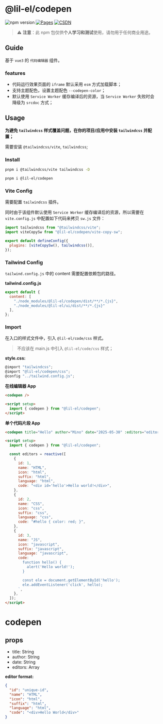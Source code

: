 # @lil-el/codepen

![npm version](https://img.shields.io/npm/v/@lil-el/codepen?color=green)
[![Pages](https://img.shields.io/badge/GitHub%20Pages-lil--el.github.io-00bcff?logo=github)](https://lil-el.github.io)
[![CSDN](https://img.shields.io/badge/CSDN-Mino吖-f00?logo=csdn&logoColor=f2522f)](https://blog.csdn.net/qq_36157085)

> ⚠️ **注意**：此 npm 包仅供**个人学习和测试**使用，请勿用于任何商业用途。

## Guide

基于 `vue3` 的 `代码编辑器` 组件。

### features

- 代码运行效果页面的 `iframe` 默认采用 `esm` 方式加载脚本；
- 支持主题配色，设置主题配色 `--codepen-color`；
- 默认使用 `Service Worker` 缓存编译后的资源，当 `Service Worker` 失败时会降级为 `srcdoc` 方式；

## Usage

**为避免 `tailwindcss` 样式覆盖问题，在你的项目/应用中安装 `tailwindcss` 并配置；**

需要安装 `@tailwindcss/vite`, `tailwindcss`;

### Install

```bash
pnpm i @tailwindcss/vite tailwindcss -D
```

```bash
pnpm i @lil-el/codepen
```

### Vite Config

需要配置 `tailwindcss` 插件。

同时由于该组件默认使用 `Service Worker` 缓存编译后的资源，所以需要在 `vite.config.js` 中配置如下代码来拷贝 `sw.js` 文件：

```javascript
import tailwindcss from "@tailwindcss/vite";
import viteCopySw from "@lil-el/codepen/vite-copy-sw";

export default defineConfig({
  plugins: [viteCopySw(), tailwindcss()],
});
```

### Tailwind Config

`tailwind.config.js` 中的 content 需要配置依赖包的路径。

**tailwind.config.js**

```js
export default {
  content: [
    "./node_modules/@lil-el/codepen/dist/**/*.{js}",
    "./node_modules/@lil-el/ui/dist/**/*.{js}"
  ],
};
```

### Import

在入口的样式文件中，引入 `@lil-el/code/css` 样式。

> 不应该在 main.js 中引入 `@lil-el/code/css` 样式；

**style.css:**

```javascript
@import "tailwindcss";
@import "@lil-el/codepen/css";
@config "../tailwind.config.js";
```

**在线编辑器 App**

```html
<codepen />

<script setup>
  import { codepen } from "@lil-el/codepen";
</script>
```

**单个代码片段 App**

```html
<codepen title="Hello" author="Mino" date="2025-05-30" :editors="editors" />

<script setup>
  import { codepen } from "@lil-el/codepen";

  const editors = reactive([
    {
      id: 1,
      name: "HTML",
      icon: "html",
      suffix: "html",
      language: "html",
      code: "<div id='hello'>Hello world!</div>",
    },
    {
      id: 2,
      name: "CSS",
      icon: "css",
      suffix: "css",
      language: "css",
      code: "#hello { color: red; }",
    },
    {
      id: 3,
      name: "JS",
      icon: "javascript",
      suffix: "javascript",
      language: "javascript",
      code: `
        function hello() {
          alert('Hello world!');
        }

        const ele = document.getElementById('hello');
        ele.addEventListener('click', hello);
      `,
    },
  ]);
</script>
```

# codepen

## props

- title: String
- author: String
- date: String
- editors: Array

**editor format:**

```json
{
  "id": "unique-id",
  "name": "HTML",
  "icon": "html",
  "suffix": "html",
  "language": "html",
  "code": "<div>Hello World</div>"
}
```
